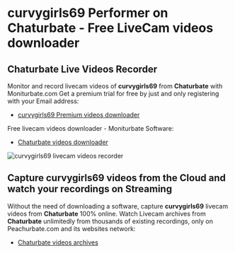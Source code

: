 # curvygirls69 Performer on Chaturbate - Free LiveCam videos downloader

## Chaturbate Live Videos Recorder

Monitor and record livecam videos of **curvygirls69** from **Chaturbate** with Moniturbate.com
Get a premium trial for free by just and only registering with your Email address:
* [curvygirls69 Premium videos downloader](https://moniturbate.com/request-demo-licence-key.html)

Free livecam videos downloader - Moniturbate Software:
* [Chaturbate videos downloader](https://moniturbate.com/moniturbate-download-software.html)

![curvygirls69 livecam videos recorder](https://peachurnet.com/templates/moniturbate-software.png)


## Capture curvygirls69 videos from the Cloud and watch your recordings on Streaming

Without the need of downloading a software, capture **curvygirls69** livecam videos from **Chaturbate** 100% online.
Watch Livecam archives from **Chaturbate** unlimitedly from thousands of existing recordings, only on Peachurbate.com and its websites network:
* [Chaturbate videos archives](https://peachurnet.com/)
